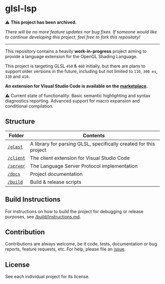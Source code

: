 # glsl-lsp
⚠ **This project has been archived.**

*There will be no more feature updates nor bug fixes. If someone would like to continue developing this project, feel free to fork this repositoty!*

---

This repository contains a heavily **work-in-progress** project aiming to provide a language extension for the OpenGL Shading Language.

This project is targeting GLSL `450` & `460` initially, but there are plans to support older versions in the future, including but not limited to `110`, `300 es`, `330` and `410`.

**An extension for Visual Studio Code is available on the [marketplace](https://marketplace.visualstudio.com/items?itemName=kuba-p.glsl-lsp).**

⚠ Current state of functionality: Basic semantic highlighting and syntax diagnostics reporting. Advanced support for macro expansion and conditional compilation.

## Structure
|Folder|Contents|
|-|-|
|[`/glast`](/glast)|A library for parsing GLSL, specifically created for this project|
|[`/client`](/client)|The client extension for Visual Studio Code|
|[`/server`](/server)|The Language Server Protocol implementation|
|[`/docs`](/docs)|Project documentation|
|[`/build`](/build)|Build & release scripts|

## Build Instructions
For instructions on how to build the project for debugging or release purposes, see [/build/Instructions.md](/build/Instructions.md).

## Contribution
Contributions are always welcome, be it code, tests, documentation or bug reports, feature requests, etc. <!-- Please see the [contribution guide]() for more details.--> For help, please file an [issue](https://github.com/KubaP/glsl-lsp/issues).

## License
See each individual project for its license.
